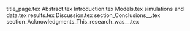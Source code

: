 title_page.tex
Abstract.tex
Introduction.tex
Models.tex
simulations and data.tex
results.tex
Discussion.tex
section_Conclusions__.tex
section_Acknowledgments_This_research_was__.tex